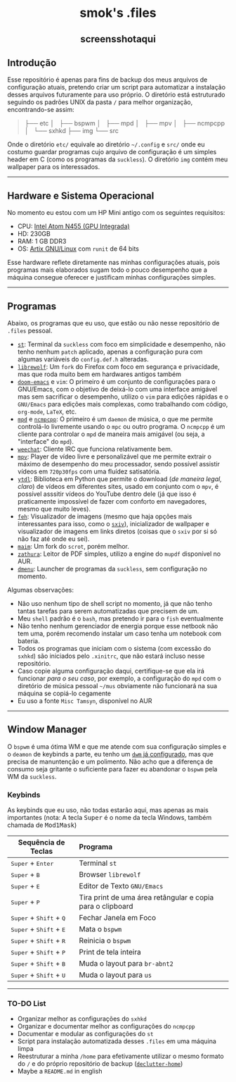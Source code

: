 <div align="center">

# smok's .files
screensshotaqui
-------------------------------------------------------------------------------

</div>

## Introdução

Esse repositório é apenas para fins de backup dos meus arquivos de configuração atuais, pretendo criar um script para automatizar a instalação desses arquivos futuramente para uso próprio. O diretório está estruturado seguindo os padrões UNIX da pasta `/` para melhor organização, encontrando-se assim:

>├── etc
>│   ├── bspwm
>│   ├── mpd
>│   ├── mpv
>│   ├── ncmpcpp
>│   └── sxhkd
>├── img
>└── src

Onde o diretório `etc/` equivale ao diretório `~/.config` e `src/` onde eu costumo guardar programas cujo arquivo de configuração é um simples header em C (como os programas da `suckless`). O diretório `img` contém meu wallpaper para os interessados.

-------------------------------------------------------------------------------

## Hardware e Sistema Operacional

No momento eu estou com um HP Mini antigo com os seguintes requisitos:

- CPU: [Intel Atom N455 (GPU Integrada)](https://www.intel.com/content/www/us/en/products/sku/49491/intel-atom-processor-n455-512k-cache-1-66-ghz/specifications.html)
- HD: 230GB 
- RAM: 1 GB DDR3
- OS: [Artix GNU/Linux](https://distrowatch.com/table.php?distribution=artix) com ``runit`` de 64 bits

Esse hardware reflete diretamente nas minhas configurações atuais, pois programas mais elaborados sugam todo o pouco desempenho que a máquina consegue oferecer e justificam minhas configurações simples.

-------------------------------------------------------------------------------

## Programas 

Abaixo, os programas que eu uso, que estão ou não nesse repositório de `.files` pessoal.

+ [`st`](https://st.suckless.org/): Terminal da `suckless` com foco em simplicidade e desempenho, não tenho nenhum `patch` aplicado, apenas a configuração pura com algumas variáveis do `config.def.h` alteradas.
+ [`librewolf`](https://librewolf-community.gitlab.io/): Um `fork` do Firefox com foco em segurança e privacidade, mas que roda muito bem em hardwares antigos também
+ [`doom-emacs`](github.com/hlissner/doom-emacs) e `vim`: O primeiro é um conjunto de configurações para o GNU/Emacs, com o objetivo de deixá-lo com uma interface amigável mas sem sacrificar o desempenho, utilizo o `vim` para edições rápidas e o `GNU/Emacs` para edições mais complexas, como trabalhando com código, `org-mode`, `LaTeX`, etc.
+ [`mpd`](https://wiki.archlinux.org/title/Music_Player_Daemon) e [`ncmpcpp`](https://wiki.archlinux.org/title/Ncmpcpp): O primeiro é um `daemon` de música, o que me permite controlá-lo livremente usando o `mpc` ou outro programa. O `ncmpcpp` é um cliente para controlar o `mpd` de maneira mais amigável (ou seja, a "interface" do `mpd`).
+ [`weechat`](https://weechat.org/): Cliente IRC que funciona relativamente bem.
+ [`mpv`](https://mpv.io/): Player de vídeo livre e personalizável que me permite extrair o máximo de desempenho do meu processador, sendo possível assistir vídeos em `720p30fps` com uma fluídez satisatória.
+ [`ytdl`](https://github.com/ytdl-org/youtube-dl): Biblioteca em Python que permite o download (*de maneira legal, claro*) de vídeos em diferentes sites, usado em conjunto com o `mpv`, é possível asssitir vídeos do YouTube dentro dele (já que isso é praticamente impossível de fazer com conforto em navegadores, mesmo que muito leves). 
+ [`feh`](https://wiki.archlinux.org/title/Feh): Visualizador de imagens (mesmo que haja opções mais interessantes para isso, como o [`sxiv`](https://github.com/muennich/sxiv)), inicializador de wallpaper e visualizador de imagens em links diretos (coisas que o `sxiv` por si só não faz até onde eu sei).
+ [`maim`](https://github.com/naelstrof/maim): Um fork do `scrot`, porém melhor.
+ [`zathura`](https://wiki.archlinux.org/title/Zathura): Leitor de PDF simples, utilizo a engine do `mupdf` disponível no AUR.
+ [`dmenu`](https://tools.suckless.org/dmenu/): Launcher de programas da `suckless`, sem configuração no momento.

Algumas observações:

- Não uso nenhum tipo de shell script no momento, já que não tenho tantas tarefas para serem automatizadas que precisem de um. 
- Meu `shell` padrão é o `bash`, mas pretendo ir para o `fish` eventualmente
- Não tenho nenhum gerenciador de energia porque esse netbook não tem uma, porém recomendo instalar um caso tenha um notebook com bateria.
- Todos os programas que iniciam com o sistema (com excessão do `sxhkd`) são iniciados pelo `.xinitrc`, que não estará incluso nesse repositório.
- Caso copie alguma configuração daqui, certifique-se que ela irá funcionar *para o seu caso*, por exemplo, a configuração do `mpd` com o diretório de música pessoal `~/mus` obviamente não funcionará na sua máquina se copiá-lo cegamente
- Eu uso a fonte `Misc Tamsyn`, disponível no AUR
-------------------------------------------------------------------------------

## Window Manager

O `bspwm` é uma ótima WM e que me atende com sua configuração simples e o `deamon` de keybinds a parte, eu tenho um [`dwm` já configurado](https://github.com/fumacci/dwm), mas que precisa de manuntenção e um polimento. Não acho que a diferença de consumo seja gritante o suficiente para fazer eu abandonar o `bspwm` pela WM da `suckless`.

### Keybinds

As keybinds que eu uso, não todas estarão aqui, mas apenas as mais importantes (nota: A tecla <kbd>Super</kbd> é o nome da tecla Windows, também chamada de <kbd>Mod1Mask</kbd>)

| Sequência de Teclas                                | Programa                                                   |
|----------------------------------------------------|:-----------------------------------------------------------|
| <kbd>Super</kbd> + <kbd>Enter</kbd>                | Terminal `st`                                              |
| <kbd>Super</kbd> + <kbd>B</kbd>                    | Browser `librewolf`                                        |
| <kbd>Super</kbd> + <kbd>E</kbd>                    | Editor de Texto `GNU/Emacs`                                |
| <kbd>Super</kbd> + <kbd>P</kbd>                    | Tira print de uma área retângular e copia para o clipboard |
| <kbd>Super</kbd> + <kbd>Shift</kbd> + <kbd>Q</kbd> | Fechar Janela em Foco                                      |
| <kbd>Super</kbd> + <kbd>Shift</kbd> + <kbd>E</kbd> | Mata o `bspwm`                                             |
| <kbd>Super</kbd> + <kbd>Shift</kbd> + <kbd>R</kbd> | Reinicia o `bspwm`                                         |
| <kbd>Super</kbd> + <kbd>Shift</kbd> + <kbd>P</kbd> | Print de tela inteira                                      |
| <kbd>Super</kbd> + <kbd>Shift</kbd> + <kbd>B</kbd> | Muda o layout para `br-abnt2`                              |
| <kbd>Super</kbd> + <kbd>Shift</kbd> + <kbd>U</kbd> | Muda o layout para `us`                                    |

-------------------------------------------------------------------------------

### TO-DO List

- Organizar melhor as configurações do `sxhkd`
- Organizar e documentar melhor as configurações do `ncmpcpp`
- Documentar e modular as configurações do `st`
- Script para instalação automatizada desses `.files` em uma máquina limpa
- Reestruturar a minha `/home` para efetivamente utilizar o mesmo formato do `/` e do próprio repositório de backup ([`declutter-home`](https://github.com/vizs/declutter-home))
- Maybe a `README.md` in english
